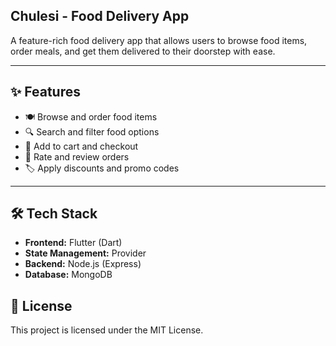 ## Chulesi - Food Delivery App

A feature-rich food delivery app that allows users to browse food items, order meals, and get them delivered to their doorstep with ease.

---

## ✨ Features

- 🍽️ Browse and order food items  
- 🔍 Search and filter food options  
- 🛒 Add to cart and checkout   
- 🌟 Rate and review orders  
- 🏷️ Apply discounts and promo codes  

---


## 🛠️ Tech Stack

- **Frontend:** Flutter (Dart)  
- **State Management:** Provider  
- **Backend:** Node.js (Express)  
- **Database:** MongoDB  


## 📜 License

This project is licensed under the MIT License.
